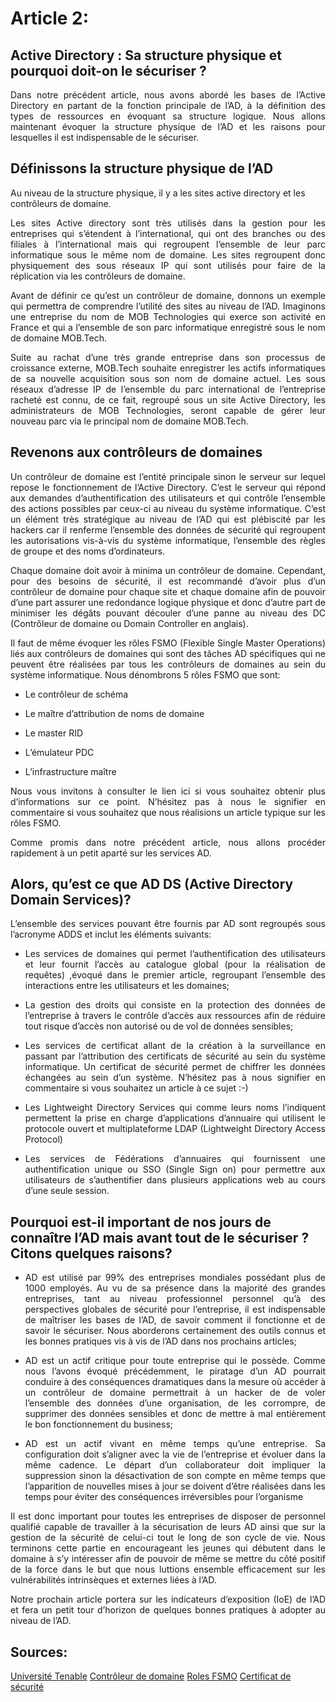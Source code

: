 # Article 2: 
## Active Directory : Sa structure physique et pourquoi doit-on le sécuriser ?
<p align="justify">
Dans notre précédent article, nous avons abordé les bases de l’Active Directory en partant de la fonction principale de l’AD, à la définition des types de ressources en évoquant sa structure logique. Nous allons maintenant évoquer la structure physique de l’AD et les raisons pour lesquelles il est indispensable de le sécuriser. 
</p>

## Définissons la structure physique de l’AD

Au niveau de la structure physique, il y a les sites active directory et les contrôleurs de domaine. 
<p align="justify"> Les sites Active directory sont très utilisés dans la gestion pour les entreprises qui s’étendent à l’international, qui ont des branches ou des filiales à l’international mais qui regroupent l’ensemble de leur parc informatique sous le même nom de domaine. Les sites regroupent donc physiquement des sous réseaux IP qui sont utilisés pour faire de la réplication via les contrôleurs de domaine.
<p align="justify"> Avant de définir ce qu’est un contrôleur de domaine, donnons un exemple qui permettra de comprendre l’utilité des sites au niveau de l’AD. Imaginons une entreprise du nom de MOB Technologies qui exerce son activité en France et qui a l’ensemble de son parc informatique enregistré sous le nom de domaine MOB.Tech.
<p align="justify"> Suite au rachat d’une très grande entreprise dans son processus de croissance externe, MOB.Tech souhaite enregistrer les actifs informatiques de sa nouvelle acquisition sous son nom de domaine actuel. Les sous réseaux d’adresse IP de l’ensemble du parc international de l’entreprise racheté est connu, de ce fait, regroupé sous un site Active Directory, les administrateurs de MOB Technologies, seront capable de gérer leur nouveau parc via le principal nom de domaine MOB.Tech.
</p>

## Revenons aux contrôleurs de domaines
 
<p align="justify">Un contrôleur de domaine est l’entité principale sinon le serveur sur lequel repose le fonctionnement de l’Active Directory. C’est le serveur qui répond aux demandes d’authentification des utilisateurs et qui contrôle l’ensemble des actions possibles par ceux-ci au niveau du système informatique. C’est un élément très stratégique au niveau de l’AD qui est plébiscité par les hackers car il renferme l’ensemble des données de sécurité qui regroupent les autorisations vis-à-vis du système informatique, l’ensemble des règles de groupe et des noms d’ordinateurs.
</p>

<p align="justify">Chaque domaine doit avoir à minima un contrôleur de domaine. Cependant, pour des besoins de sécurité, il est recommandé d’avoir plus d’un contrôleur de domaine pour chaque site et chaque domaine afin de pouvoir d’une part assurer une redondance logique physique et donc d’autre part de minimiser les dégâts pouvant découler d’une panne au niveau des DC (Contrôleur de domaine ou Domain Controller en anglais).
</p>

<p align="justify">Il faut de même évoquer les rôles FSMO (Flexible Single Master Operations) liés aux contrôleurs de domaines qui sont des tâches AD spécifiques qui ne peuvent être réalisées par tous les contrôleurs de domaines au sein du système informatique. Nous dénombrons 5 rôles FSMO que sont:</p>

  - <p align="justify">Le contrôleur de schéma</p>
  - <p align="justify">Le maître d’attribution de noms de domaine</p>
  - <p align="justify">Le master RID</p>
  - <p align="justify">L’émulateur PDC</p>
  - <p align="justify">L’infrastructure maître </p>
  
<p align="justify">Nous vous invitons à consulter le lien ici si vous souhaitez obtenir plus d’informations sur ce point. N’hésitez pas à nous le signifier en commentaire si vous souhaitez que nous réalisions un article typique sur les rôles FSMO.
</p>

<p align="justify">Comme promis dans notre précédent article, nous allons procéder rapidement à un petit aparté sur les services AD.</p>

## Alors, qu’est ce que AD DS (Active Directory Domain Services)?

<p align="justify">L’ensemble des services pouvant être fournis par AD sont regroupés sous l’acronyme ADDS et inclut les éléments suivants:</p>

- <p align="justify">Les services de domaines qui permet l’authentification des utilisateurs et leur fournit l’accès au catalogue global (pour la réalisation de requêtes) ,évoqué dans le premier article, regroupant l’ensemble des interactions entre les utilisateurs et les domaines;</p>
 
- <p align="justify">La gestion des droits qui consiste en la protection des données de l’entreprise à travers le contrôle d’accès aux ressources afin de réduire tout risque d’accès non autorisé ou de vol de données sensibles;</p>
 
- <p align="justify">Les services de certificat allant de la création à la surveillance en passant par l’attribution des certificats de sécurité au sein du système informatique. Un certificat de sécurité permet de chiffrer les données échangées au sein d’un système. N’hésitez pas à nous signifier en commentaire si vous souhaitez un article à ce sujet :-) </p>
 
- <p align="justify">Les Lightweight Directory Services qui comme leurs noms l’indiquent permettent la prise en charge d’applications d’annuaire qui utilisent le protocole ouvert et multiplateforme LDAP (Lightweight Directory Access Protocol)</p>
 
- <p align="justify">Les services de Fédérations d’annuaires qui fournissent une authentification unique ou SSO (Single Sign on) pour permettre aux utilisateurs de s’authentifier dans plusieurs applications web au cours d’une seule session.</p>


## Pourquoi est-il important de nos jours de connaître l’AD mais avant tout de le sécuriser ? Citons quelques raisons?

- <p align="justify">AD est utilisé par 99% des entreprises mondiales possédant plus de 1000 employés. Au vu de sa présence dans la majorité des grandes entreprises, tant au niveau professionnel personnel qu’à des perspectives globales de sécurité pour l’entreprise, il est indispensable de maîtriser les bases de l’AD, de savoir comment il fonctionne et de savoir le sécuriser. Nous aborderons certainement des outils connus et les bonnes pratiques vis à vis de l’AD dans nos prochains articles;</p>
 
- <p align="justify">AD est un actif critique pour toute entreprise qui le possède. Comme nous l’avons évoqué précédemment, le piratage d’un AD pourrait conduire à des conséquences dramatiques dans la mesure où accéder à un contrôleur de domaine permettrait à un hacker de de voler l’ensemble des données d’une organisation, de les corrompre, de supprimer des données sensibles et donc de mettre à mal entièrement le bon fonctionnement du business;</p>
 
- <p align="justify">AD est un actif vivant en même temps qu’une entreprise. Sa configuration doit s’aligner avec la vie de l’entreprise et évoluer dans la même cadence. Le départ d’un collaborateur doit impliquer la suppression sinon la désactivation de son compte en même temps que l’apparition de nouvelles mises à jour se doivent d’être réalisées dans les temps pour éviter des conséquences irréversibles pour l’organisme</p>

<p align="justify">Il est donc important pour toutes les entreprises de disposer de personnel qualifié capable de travailler à la sécurisation de leurs AD ainsi que sur la gestion de la sécurité de celui-ci tout le long de son cycle de vie. Nous terminons cette partie en encourageant les jeunes qui débutent dans le domaine à s’y intéresser afin de pouvoir de même se mettre du côté positif de la force dans le but que nous luttions ensemble efficacement sur les vulnérabilités intrinsèques et externes liées à l’AD.</p>
 
<p align="justify">Notre prochain article portera sur les indicateurs d’exposition (IoE) de l’AD et fera un petit tour d’horizon de quelques bonnes pratiques à adopter au niveau de l’AD.</p>

## Sources:

[Université Tenable](https://www.University.tenable.com)
[Contrôleur de domaine](https://www.varonis.com/fr/blog/controleur-de-domaine)
[Roles FSMO](https://docs.microsoft.com/fr-fr/troubleshoot/windows-server/identity/fsmo-roles#:~:text=Le%20titulaire%20du%20r%C3%B4le%20FSMO%20d'infrastructure%20est%20le%20responsable,r%C3%A9f%C3%A9rence%20d'objet%20entre%20domaines.&text=Le%20r%C3%B4le%20Ma%C3%AEtre%20d'infrastructure,de%20catalogue%20global%20(GC).)
[Certificat de sécurité](https://monentreprisesurle.net/certificat-securite/#:~:text=Qu'est%2Dce%20qu',exemple%2C%20ne%20soient%20pas%20compromises.)

